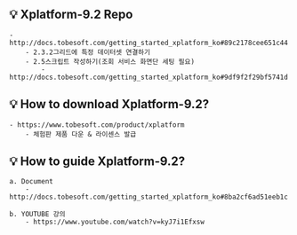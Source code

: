 ## 💡 Xplatform-9.2 Repo  
    - http://docs.tobesoft.com/getting_started_xplatform_ko#89c2178cee651c44
        - 2.3.2그리드에 특정 데이터셋 연결하기 
        - 2.5스크립트 작성하기(조회 서비스 화면단 세팅 필요)
            - http://docs.tobesoft.com/getting_started_xplatform_ko#9df9f2f29bf5741d 

    
## 💡 How to download Xplatform-9.2? 

    - https://www.tobesoft.com/product/xplatform
        - 체험판 제품 다운 & 라이센스 발급 

## 💡 How to guide Xplatform-9.2? 

    a. Document
        - http://docs.tobesoft.com/getting_started_xplatform_ko#8ba2cf6ad51eeb1c
    
    b. YOUTUBE 강의
        - https://www.youtube.com/watch?v=kyJ7i1Efxsw
        
        